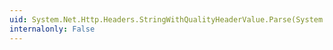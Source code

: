 ```yaml
---
uid: System.Net.Http.Headers.StringWithQualityHeaderValue.Parse(System.String)
internalonly: False
---
```

